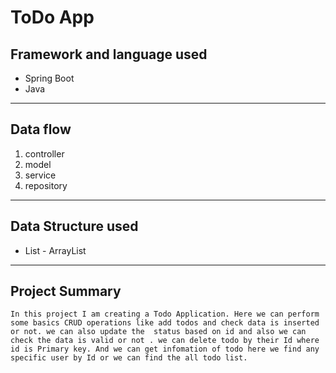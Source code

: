 # ToDo App

## Framework and language used
* Spring Boot
* Java 
---

## Data flow
1. controller
2. model
3. service 
4. repository
---

## Data Structure used
* List - ArrayList
---

## Project Summary
```In this project I am creating a Todo Application. Here we can perform  some basics CRUD operations like add todos and check data is inserted or not. we can also update the  status based on id and also we can check the data is valid or not . we can delete todo by their Id where id is Primary key. And we can get infomation of todo here we find any specific user by Id or we can find the all todo list.```



